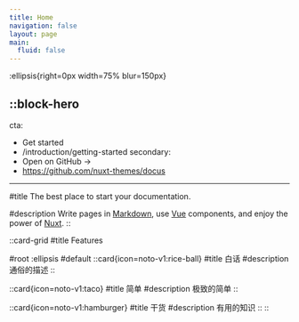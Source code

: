 ```yaml
---
title: Home
navigation: false
layout: page
main:
  fluid: false
---
```


:ellipsis{right=0px width=75% blur=150px}

::block-hero
---
cta:
  - Get started
  - /introduction/getting-started
secondary:
  - Open on GitHub →
  - https://github.com/nuxt-themes/docus
---

#title
The best place to start your documentation.

#description
Write pages in [Markdown](https://content.nuxtjs.org), use [Vue](https://vuejs.org) components, and enjoy the power of [Nuxt](https://nuxt.com).
::


::card-grid
#title
Features

#root
:ellipsis
#default
  ::card{icon=noto-v1:rice-ball}
  #title
  白话
  #description
  通俗的描述
  ::

  ::card{icon=noto-v1:taco}
  #title
  简单
  #description
  极致的简单
  ::

  ::card{icon=noto-v1:hamburger}
  #title
  干货
  #description
  有用的知识
  ::
::
